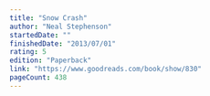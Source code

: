 ```yaml
---
title: "Snow Crash"
author: "Neal Stephenson"
startedDate: ""
finishedDate: "2013/07/01"
rating: 5
edition: "Paperback"
link: "https://www.goodreads.com/book/show/830"
pageCount: 438
---
```



